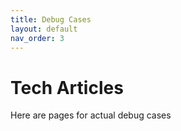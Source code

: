```yaml
---
title: Debug Cases
layout: default
nav_order: 3
---
```


# Tech Articles
Here are pages for actual debug cases
